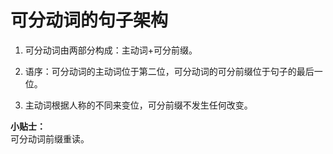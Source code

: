 # 可分动词的句子架构

1. 可分动词由两部分构成：主动词+可分前缀。

2. 语序：可分动词的主动词位于第二位，可分动词的可分前缀位于句子的最后一位。

3. 主动词根据人称的不同来变位，可分前缀不发生任何改变。

**小贴士：**  
可分动词前缀重读。